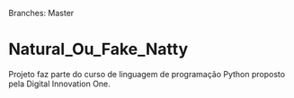 Branches: Master

# Natural_Ou_Fake_Natty

Projeto faz parte do curso de linguagem de programação Python proposto pela Digital Innovation One.
